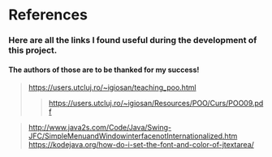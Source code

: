 # References
### Here are all the links I found useful during the development of this project.
#### The authors of those are to be thanked for my success!
> https://users.utcluj.ro/~igiosan/teaching_poo.html
>> https://users.utcluj.ro/~igiosan/Resources/POO/Curs/POO09.pdf

> http://www.java2s.com/Code/Java/Swing-JFC/SimpleMenuandWindowinterfacenotInternationalized.htm
> https://kodejava.org/how-do-i-set-the-font-and-color-of-jtextarea/
>